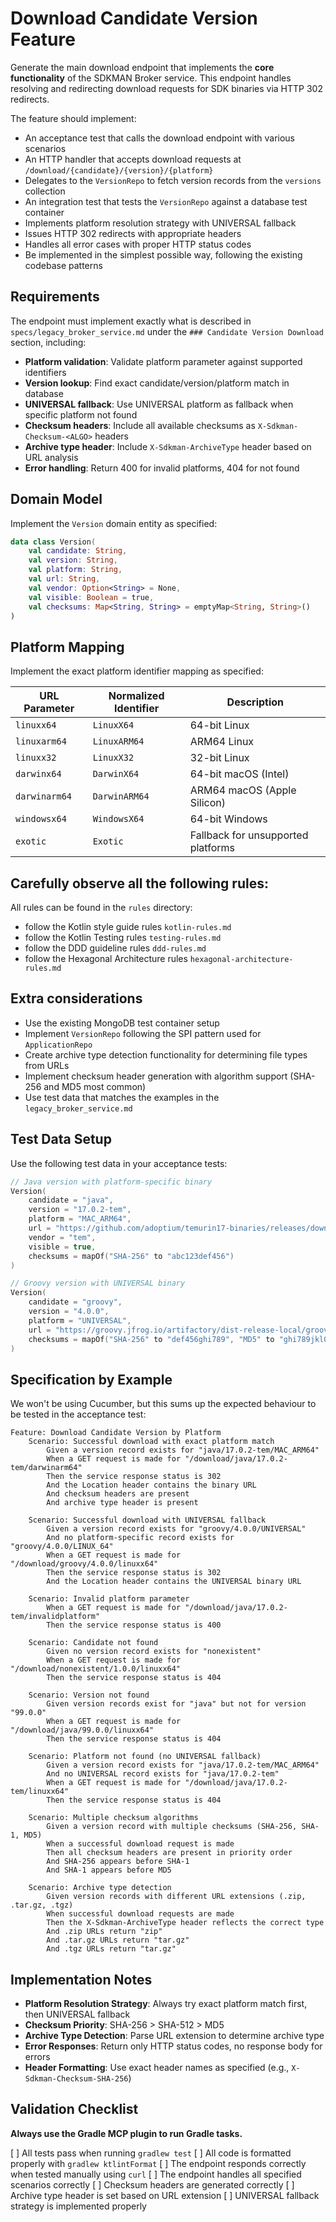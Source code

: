 # Download Candidate Version Feature

Generate the main download endpoint that implements the **core functionality** of the SDKMAN Broker service. This endpoint handles resolving and redirecting download requests for SDK binaries via HTTP 302 redirects.

The feature should implement:

* An acceptance test that calls the download endpoint with various scenarios
* An HTTP handler that accepts download requests at `/download/{candidate}/{version}/{platform}`
* Delegates to the `VersionRepo` to fetch version records from the `versions` collection
* An integration test that tests the `VersionRepo` against a database test container
* Implements platform resolution strategy with UNIVERSAL fallback
* Issues HTTP 302 redirects with appropriate headers
* Handles all error cases with proper HTTP status codes
* Be implemented in the simplest possible way, following the existing codebase patterns

## Requirements

The endpoint must implement exactly what is described in `specs/legacy_broker_service.md` under the `### Candidate Version Download` section, including:

* **Platform validation**: Validate platform parameter against supported identifiers
* **Version lookup**: Find exact candidate/version/platform match in database
* **UNIVERSAL fallback**: Use UNIVERSAL platform as fallback when specific platform not found
* **Checksum headers**: Include all available checksums as `X-Sdkman-Checksum-<ALGO>` headers
* **Archive type header**: Include `X-Sdkman-ArchiveType` header based on URL analysis
* **Error handling**: Return 400 for invalid platforms, 404 for not found

## Domain Model

Implement the `Version` domain entity as specified:

```kotlin
data class Version(
    val candidate: String,
    val version: String,
    val platform: String,
    val url: String,
    val vendor: Option<String> = None,
    val visible: Boolean = true,
    val checksums: Map<String, String> = emptyMap<String, String>()
)
```

## Platform Mapping

Implement the exact platform identifier mapping as specified:

| URL Parameter | Normalized Identifier | Description |
|---------------|----------------------|-------------|
| `linuxx64`    | `LinuxX64`           | 64-bit Linux |
| `linuxarm64`  | `LinuxARM64`         | ARM64 Linux |
| `linuxx32`    | `LinuxX32`           | 32-bit Linux |
| `darwinx64`   | `DarwinX64`          | 64-bit macOS (Intel) |
| `darwinarm64` | `DarwinARM64`        | ARM64 macOS (Apple Silicon) |
| `windowsx64`  | `WindowsX64`         | 64-bit Windows |
| `exotic`      | `Exotic`             | Fallback for unsupported platforms |

## Carefully observe all the following rules:

All rules can be found in the `rules` directory:

* follow the Kotlin style guide rules `kotlin-rules.md`
* follow the Kotlin Testing rules `testing-rules.md`
* follow the DDD guideline rules `ddd-rules.md`
* follow the Hexagonal Architecture rules `hexagonal-architecture-rules.md`

## Extra considerations

* Use the existing MongoDB test container setup
* Implement `VersionRepo` following the SPI pattern used for `ApplicationRepo`
* Create archive type detection functionality for determining file types from URLs
* Implement checksum header generation with algorithm support (SHA-256 and MD5 most common)
* Use test data that matches the examples in the `legacy_broker_service.md`

## Test Data Setup

Use the following test data in your acceptance tests:

```kotlin
// Java version with platform-specific binary
Version(
    candidate = "java",
    version = "17.0.2-tem",
    platform = "MAC_ARM64",
    url = "https://github.com/adoptium/temurin17-binaries/releases/download/jdk-17.0.2%2B8/OpenJDK17U-jdk_aarch64_mac_hotspot_17.0.2_8.tar.gz",
    vendor = "tem",
    visible = true,
    checksums = mapOf("SHA-256" to "abc123def456")
)

// Groovy version with UNIVERSAL binary
Version(
    candidate = "groovy",
    version = "4.0.0",
    platform = "UNIVERSAL",
    url = "https://groovy.jfrog.io/artifactory/dist-release-local/groovy-zips/apache-groovy-binary-4.0.0.zip",
    checksums = mapOf("SHA-256" to "def456ghi789", "MD5" to "ghi789jkl012")
)
```

## Specification by Example

We won't be using Cucumber, but this sums up the expected behaviour to be tested in the acceptance test:

```gherkin
Feature: Download Candidate Version by Platform
	Scenario: Successful download with exact platform match
		Given a version record exists for "java/17.0.2-tem/MAC_ARM64"
		When a GET request is made for "/download/java/17.0.2-tem/darwinarm64"
		Then the service response status is 302
		And the Location header contains the binary URL
		And checksum headers are present
		And archive type header is present

	Scenario: Successful download with UNIVERSAL fallback
		Given a version record exists for "groovy/4.0.0/UNIVERSAL"
		And no platform-specific record exists for "groovy/4.0.0/LINUX_64"
		When a GET request is made for "/download/groovy/4.0.0/linuxx64"
		Then the service response status is 302
		And the Location header contains the UNIVERSAL binary URL

	Scenario: Invalid platform parameter
		When a GET request is made for "/download/java/17.0.2-tem/invalidplatform"
		Then the service response status is 400

	Scenario: Candidate not found
		Given no version record exists for "nonexistent"
		When a GET request is made for "/download/nonexistent/1.0.0/linuxx64"
		Then the service response status is 404

	Scenario: Version not found
		Given version records exist for "java" but not for version "99.0.0"
		When a GET request is made for "/download/java/99.0.0/linuxx64"
		Then the service response status is 404

	Scenario: Platform not found (no UNIVERSAL fallback)
		Given a version record exists for "java/17.0.2-tem/MAC_ARM64"
		And no UNIVERSAL record exists for "java/17.0.2-tem"
		When a GET request is made for "/download/java/17.0.2-tem/linuxx64"
		Then the service response status is 404

	Scenario: Multiple checksum algorithms
		Given a version record with multiple checksums (SHA-256, SHA-1, MD5)
		When a successful download request is made
		Then all checksum headers are present in priority order
		And SHA-256 appears before SHA-1
		And SHA-1 appears before MD5

	Scenario: Archive type detection
		Given version records with different URL extensions (.zip, .tar.gz, .tgz)
		When successful download requests are made
		Then the X-Sdkman-ArchiveType header reflects the correct type
		And .zip URLs return "zip"
		And .tar.gz URLs return "tar.gz"
		And .tgz URLs return "tar.gz"
```

## Implementation Notes

* **Platform Resolution Strategy**: Always try exact platform match first, then UNIVERSAL fallback
* **Checksum Priority**: SHA-256 > SHA-512 > MD5
* **Archive Type Detection**: Parse URL extension to determine archive type
* **Error Responses**: Return only HTTP status codes, no response body for errors
* **Header Formatting**: Use exact header names as specified (e.g., `X-Sdkman-Checksum-SHA-256`)

## Validation Checklist

**Always use the Gradle MCP plugin to run Gradle tasks.**

[ ] All tests pass when running `gradlew test`
[ ] All code is formatted properly with `gradlew ktlintFormat`
[ ] The endpoint responds correctly when tested manually using `curl`
[ ] The endpoint handles all specified scenarios correctly
[ ] Checksum headers are generated correctly
[ ] Archive type header is set based on URL extension
[ ] UNIVERSAL fallback strategy is implemented properly
